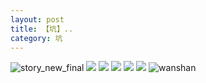 ```yaml
---
layout: post
title: 【坑】..
category: 坑
---
```

![story_new_final](http://rab41f8zg.hd-bkt.clouddn.com/img/story_new_final_0322.png)
![](http://rab41f8zg.hd-bkt.clouddn.com/img/ali-220327-6.jpg)
![](http://rab41f8zg.hd-bkt.clouddn.com/img/ali-220327-4.jpg)
![](http://rab41f8zg.hd-bkt.clouddn.com/img/ali-220327-5.jpg)
![](http://rab41f8zg.hd-bkt.clouddn.com/img/ali-220327-2.jpg)
![](http://rab41f8zg.hd-bkt.clouddn.com/img/ali-220327-3.jpg)
![wanshan](http://rab41f8zg.hd-bkt.clouddn.com/img/wanshan.png)
